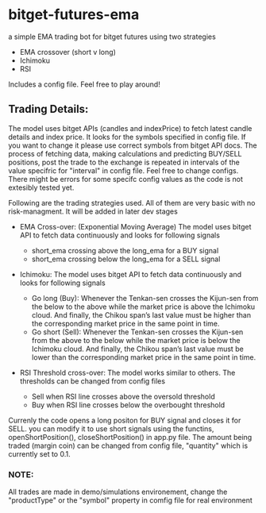 # bitget-futures-ema
a simple EMA trading bot for bitget futures using two strategies
- EMA crossover (short v long)
- Ichimoku 
- RSI

Includes a config file. Feel free to play around!

## Trading Details:
The model uses bitget APIs (candles and indexPrice) to fetch latest candle details and index price. It looks for the symbols specified in config file. If you want to change it please use correct symbols from bitget API docs. The process of fetching data, making calculations and predicting BUY/SELL positions, post the trade to the exchange is repeated in intervals of the value specifric for "interval" in config file.
Feel free to change configs. There might be errors for some specifc config values as the code is not extesibly tested yet.

Following are the trading strategies used. All of them are very basic with no risk-managment. It will be added in later dev stages

- EMA Cross-over: (Exponential Moving Average) The model uses bitget API to fetch data continuously and looks for following signals
    - short_ema crossing above the long_ema for a BUY signal
    - short_ema crossing below the long_ema for a SELL signal

- Ichimoku: The model uses bitget API to fetch data continuously and looks for following signals
    - Go long (Buy): Whenever the Tenkan-sen crosses the Kijun-sen from the below to the above while the market price is above the  Ichimoku cloud. And finally, the Chikou span’s last value must be higher than the corresponding market price in the same point in time.
    - Go short (Sell): Whenever the Tenkan-sen crosses the Kijun-sen from the above to the below while the market price is below the Ichimoku cloud. And finally, the Chikou span’s last value must be lower than the corresponding market price in the same point in time.

- RSI Threshold cross-over: The model works similar to others. The thresholds can be changed from config files
    - Sell when RSI line crosses above the oversold threshold
    - Buy when RSI line crosses below the overbought threshold

Currenly the code opens a long positon for BUY signal and closes it for SELL. you can modify it to use short signals using the functins, openShortPosition(), closeShortPosition() in app.py file. The amount being traded (margin coin) can be changed from config file, "quantity" which is currently set to 0.1. 

### NOTE: 
All trades are made in demo/simulations environement, change the "productType" or the "symbol" property in comfig file for real environment